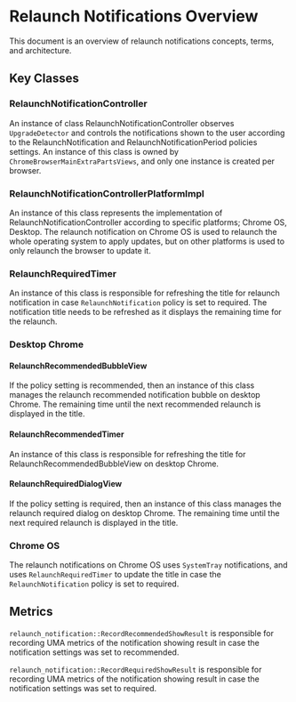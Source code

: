 # Relaunch Notifications Overview

This document is an overview of relaunch notifications concepts, terms, and
architecture.

## Key Classes

### RelaunchNotificationController

An instance of class RelaunchNotificationController observes `UpgradeDetector`
and controls the notifications shown to the user according to the
RelaunchNotification and RelaunchNotificationPeriod policies settings.
An instance of this class is owned by `ChromeBrowserMainExtraPartsViews`, and
only one instance is created per browser.

### RelaunchNotificationControllerPlatformImpl

An instance of this class represents the implementation of
RelaunchNotificationController according to specific platforms; Chrome OS,
Desktop.
The relaunch notification on Chrome OS is used to relaunch the whole operating
system to apply updates, but on other platforms is used to only relaunch the
browser to update it.

### RelaunchRequiredTimer

An instance of this class is responsible for refreshing the title for relaunch
notification in case `RelaunchNotification` policy is set to required.
The notification title needs to be refreshed as it displays the remaining time
for the relaunch.

### **Desktop Chrome**

#### RelaunchRecommendedBubbleView

If the policy setting is recommended, then  an instance of this class manages
the relaunch recommended notification bubble on desktop Chrome. The remaining
time until the next recommended relaunch is displayed in the title.

#### RelaunchRecommendedTimer

An instance of this class is responsible for refreshing the title for
RelaunchRecommendedBubbleView on desktop Chrome.

#### RelaunchRequiredDialogView

If the policy setting is required, then an instance of this class manages the
relaunch required dialog on desktop Chrome. The remaining time until the next
required relaunch is displayed in the title.

### **Chrome OS**

The relaunch notifications on Chrome OS uses `SystemTray` notifications, and
uses `RelaunchRequiredTimer` to update the title in case the
`RelaunchNotification` policy is set to required.


## Metrics

`relaunch_notification::RecordRecommendedShowResult` is responsible for
recording UMA metrics of the notification showing result in case the
notification settings was set to recommended.

`relaunch_notification::RecordRequiredShowResult` is responsible for
recording UMA metrics of the notification showing result in case the
notification settings was set to required.
